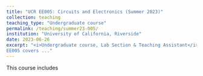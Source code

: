```yaml
---
title: "UCR EE005: Circuits and Electronics (Summer 2023)"
collection: teaching
teaching_type: "Undergraduate course"
permalink: /teaching/summer23-005/
institution: "University of California, Riverside"
date: 2023-06-26
excerpt: "<i>Undergraduate course, Lab Section & Teaching Assistant</i><br/>
EE005 covers ..."
---
```

This course includes 
